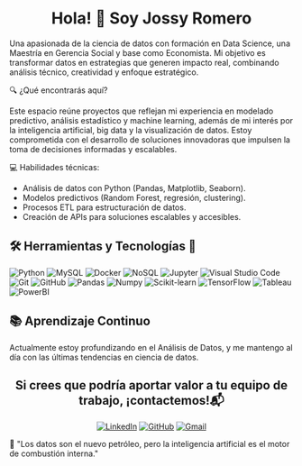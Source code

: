 <div align="center">
  <h1>Hola! 👋 Soy Jossy Romero</h1>
</div>

Una apasionada de la ciencia de datos con formación en Data Science, una Maestría en Gerencia Social y base como Economista. Mi objetivo es transformar datos en estrategias que generen impacto real, combinando análisis técnico, creatividad y enfoque estratégico.
 
🔍 ¿Qué encontrarás aquí?

Este espacio reúne proyectos que reflejan mi experiencia en modelado predictivo, análisis estadístico y machine learning, además de mi interés por la inteligencia artificial, big data y la visualización de datos. Estoy comprometida con el desarrollo de soluciones innovadoras que impulsen la toma de decisiones informadas y escalables.

💻 Habilidades técnicas:

- Análisis de datos con Python (Pandas, Matplotlib, Seaborn).
- Modelos predictivos (Random Forest, regresión, clustering).
- Procesos ETL para estructuración de datos.
- Creación de APIs para soluciones escalables y accesibles.

<div >
<h2> 🛠 Herramientas y Tecnologías 💼 </h2> 

![Python](https://img.shields.io/badge/Python-3776AB?style=flat&logo=python&logoColor=white)
![MySQL](https://img.shields.io/badge/MySQL-4479A1?style=flat-square&logo=MySQL&logoColor=white)
![Docker](https://img.shields.io/badge/Docker-2496ED?style=flat-square&logo=Docker&logoColor=white)
![NoSQL](https://img.shields.io/badge/NoSQL-4DB33D?style=flat&logo=firebase&logoColor=white)
![Jupyter](https://img.shields.io/badge/Jupyter-F37626?style=flat-square&logo=Jupyter&logoColor=white)
![Visual Studio Code](https://img.shields.io/badge/Visual%20Studio%20Code-007ACC?style=flat-square&logo=visual-studio-code&logoColor=white)
![Git](https://img.shields.io/badge/Git-F05032?style=flat-square&logo=git&logoColor=white)
![GitHub](https://img.shields.io/badge/GitHub-181717?style=flat-square&logo=github&logoColor=white)
![Pandas](https://img.shields.io/badge/Pandas-150458?style=flat-square&logo=pandas&logoColor=white)
![Numpy](https://img.shields.io/badge/Numpy-013243?style=flat-square&logo=Numpy&logoColor=white)
![Scikit-learn](https://img.shields.io/badge/ScikitLearn-F7931E?style=flat-square&logo=Scikit-learn&logoColor=white)
![TensorFlow](https://img.shields.io/badge/TensorFlow-FF6F00?style=flat-square&logo=TensorFlow&logoColor=white)
![Tableau](https://img.shields.io/badge/Tableau-E97627?style=flat-square&logo=Tableau&logoColor=white)
![PowerBI](https://img.shields.io/badge/PowerBI-F2C811?style=flat-square&logo=PowerBI&logoColor=white)

</div>

<div >
<h2> 📚 Aprendizaje Continuo</h2>

Actualmente estoy profundizando en el Análisis de Datos, y me mantengo al día con las últimas tendencias en ciencia de datos.

</div>
<div align="center">
<h2> Si crees que podría aportar valor a tu equipo de trabajo, ¡contactemos!📬</h2>

[![LinkedIn](https://img.shields.io/badge/linkedin-%231DA1F2.svg?style=for-the-badge&logo=linkedin&logoColor=white)](https://https://www.linkedin.com/in/jossy-romero-data/)
[![GitHub](https://img.shields.io/badge/github-%2300acee.svg?color=181717&style=for-the-badge&logo=github&logoColor=white)](https://github.com/JossySharry)
[![Gmail](https://img.shields.io/badge/gmail-%2300acee.svg?color=EA4335&style=for-the-badge&logo=gmail&logoColor=white)](mailto:jsromero@pucp.pe)



</div>
🌟 "Los datos son el nuevo petróleo, pero la inteligencia artificial es el motor de combustión interna."
